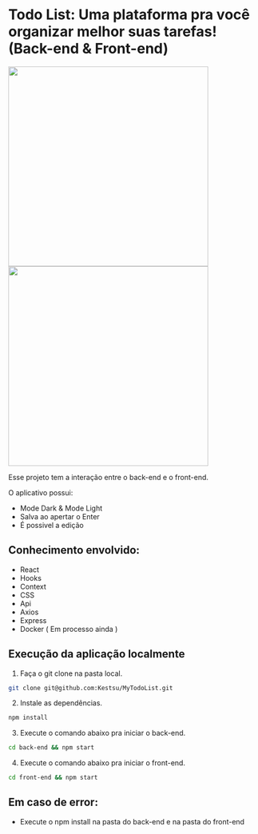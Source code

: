 # Todo List: Uma plataforma pra você organizar melhor suas tarefas! (Back-end & Front-end)

<div>
<img src="https://user-images.githubusercontent.com/99990041/232162081-aa7d64ee-1bb6-4e1b-a480-5319fd66d88c.png" width="400px">
<img src="https://user-images.githubusercontent.com/99990041/232162261-c10d8085-efdd-4221-a37f-67d40ff15e81.png" width="400px">
</div>

Esse projeto tem a interação entre o back-end e o front-end.

O aplicativo possui:
- Mode Dark & Mode Light
- Salva ao apertar o Enter
- É possivel a edição

## Conhecimento envolvido: 

- React
- Hooks
- Context
- CSS
- Api
- Axios
- Express
- Docker ( Em processo ainda )

## Execução da aplicação localmente

1. Faça o git clone na pasta local.

```bash
git clone git@github.com:Kestsu/MyTodoList.git
```

2. Instale as dependências.

```bash
npm install
```

3. Execute o comando abaixo pra iniciar o back-end.

```bash
cd back-end && npm start
```

4. Execute o comando abaixo pra iniciar o front-end.

```bash
cd front-end && npm start
```


## Em caso de error:

- Execute o npm install na pasta do back-end e na pasta do front-end


